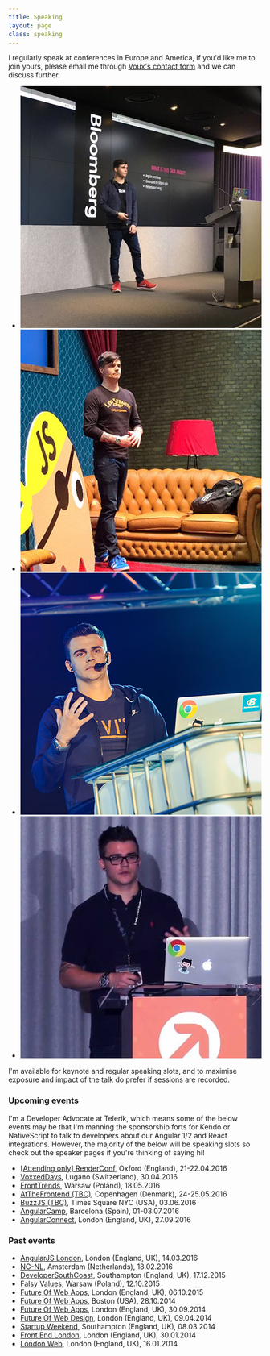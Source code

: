 ```yaml
---
title: Speaking
layout: page
class: speaking
---
```


I regularly speak at conferences in Europe and America, if you'd like me to join yours, please email me through <a href="//voux.io/contact" target="_blank">Voux's contact form</a> and we can discuss further.

<div class="speaking__grid">
  <ul>
    <li>
      <img src="img/speaking/angular-london.jpg">
    </li>
    <li>
      <img src="img/speaking/ng-nl.jpg">
    </li>
    <li>
      <img src="img/speaking/falsy-values.jpg">
    </li>
    <li>
      <img src="img/speaking/fowa.jpg">
    </li>
  </ul>
</div>

I'm available for keynote and regular speaking slots, and to maximise exposure and impact of the talk do prefer if sessions are recorded.

### Upcoming events

I'm a Developer Advocate at Telerik, which means some of the below events may be that I'm manning the sponsorship forts for Kendo or NativeScript to talk to developers about our Angular 1/2 and React integrations. However, the majority of the below will be speaking slots so check out the speaker pages if you're thinking of saying hi!

<div class="speaking__list">
  <ul>
    <li>
      <a href="http://2016.render-conf.com">[Attending only] RenderConf</a>, Oxford (England), <span>21-22.04.2016</span>
    </li>
    <li>
      <a href="https://voxxeddays.com/ticino">VoxxedDays</a>, Lugano (Switzerland), <span>30.04.2016</span>
    </li>
    <li>
      <a href="https://2016.front-trends.com/speakers/">FrontTrends</a>, Warsaw (Poland), <span>18.05.2016</span>
    </li>
    <li>
      <a href="http://atthefrontend.dk">AtTheFrontend (TBC)</a>, Copenhagen (Denmark), <span>24-25.05.2016</span>
    </li>
    <li>
      <a href="http://buzzjs.com">BuzzJS (TBC)</a>, Times Square NYC (USA), <span>03.06.2016</span>
    </li>
    <li>
      <a href="http://angularcamp.org/">AngularCamp</a>, Barcelona (Spain), <span>01-03.07.2016</span>
    </li>
    <li>
      <a href="http://angularconnect.com/2016">AngularConnect</a>, London (England, UK), <span>27.09.2016</span>
    </li>
  </ul>
</div>

### Past events

<div class="speaking__list">
  <ul>
    <li>
      <a href="http://meetup.com/AngularJS-London/events/229406462/">AngularJS London</a>, London (England, UK), <span>14.03.2016</span>
    </li>
    <li>
      <a href="https://ng-nl.org">NG-NL</a>, Amsterdam (Netherlands), <span>18.02.2016</span>
    </li>
    <li>
      <a href="http://www.meetup.com/DeveloperSouthCoast/events/226862117/">DeveloperSouthCoast</a>, Southampton (England, UK), <span>17.12.2015</span>
    </li>
    <li>
      <a href="https://falsyvalues.com">Falsy Values</a>, Warsaw (Poland), <span>12.10.2015</span>
    </li>
    <li>
      <a href="http://futureinsights.com">Future Of Web Apps</a>, London (England, UK), <span>06.10.2015</span>
    </li>
    <li>
      <a href="http://futureinsights.com">Future Of Web Apps</a>, Boston (USA), <span>28.10.2014</span>
    </li>
    <li>
      <a href="http://futureinsights.com">Future Of Web Apps</a>, London (England, UK), <span>30.09.2014</span>
    </li>
    <li>
      <a href="http://futureinsights.com">Future Of Web Design</a>, London (England, UK), <span>09.04.2014</span>
    </li>
    <li>
      <a href="http://southampton.startupweekend.org">Startup Weekend</a>, Southampton (England, UK), <span>08.03.2014</span>
    </li>
    <li>
      <a href="http://www.frontendlondon.co.uk">Front End London</a>, London (England, UK), <span>30.01.2014</span>
    </li>
    <li>
      <a href="http://www.londonwebmeetup.org">London Web</a>, London (England, UK), <span>16.01.2014</span>
    </li>
  </ul>
</div>
